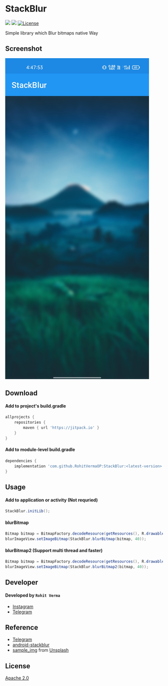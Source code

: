 # StackBlur
[![](https://img.shields.io/badge/Minimum%20Sdk-21-2196F3)](https://github.com/RohitVermaOP/StackBlur)
[![](https://jitpack.io/v/RohitVermaOP/StackBlur.svg)](https://jitpack.io/#RohitVermaOP/StackBlur)
[![License](https://img.shields.io/badge/License-Apache_2.0-blue.svg)](./LICENSE)

Simple library which Blur bitmaps native Way

## Screenshot

![](screenshot.jpg)

## Download 

#### Add to project's build.gradle
```gradle
allprojects {
	repositories {
		maven { url 'https://jitpack.io' }
	}
}
```

#### Add to module-level build.gradle
```gradle
dependencies { 
    implementation 'com.github.RohitVermaOP:StackBlur:<latest-version>'
}
```

## Usage

#### Add to application or activity (Not requried)
```java
StackBlur.initLib();
```

#### blurBitmap
```java
Bitmap bitmap = BitmapFactory.decodeResource(getResources(), R.drawable.sample_img);
blurImageView.setImageBitmap(StackBlur.blurBitmap(bitmap, 40));
```

#### blurBitmap2 (Support multi thread and faster)
```java
Bitmap bitmap = BitmapFactory.decodeResource(getResources(), R.drawable.sample_img);
blurImageView.setImageBitmap(StackBlur.blurBitmap2(bitmap, 40));
```

## Developer

#### Developed by ```Rohit Verma```
+ [Instagram](http://instagram.com/mr_rohitverma88)
+ [Telegram](http://t.me/RohitVerma88)

## Reference
+ [Telegram](https://github.com/DrKLO/Telegram)
+ [android-stackblur](https://github.com/kikoso/android-stackblur)
+ [sample_img](https://unsplash.com/photos/LSFuPFE9vKE) from [Unsplash](https://unsplash.com)

## License

[Apache 2.0](./LICENSE)
